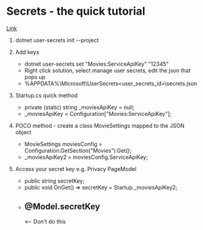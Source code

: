 ﻿# Secrets - the quick tutorial

[Link](https://docs.microsoft.com/en-us/aspnet/core/security/app-secrets?view=aspnetcore-3.0&tabs=windows)

1. dotnet user-secrets init --project <Name>
2. Add keys 
	* dotnet user-secrets set "Movies:ServiceApiKey" "12345"
	* Right click solution, select manage user secrets, edit the json that pops up
	* %APPDATA%\Microsoft\UserSecrets\<user_secrets_id>\secrets.json

3. Startup.cs quick method
	* private (static) string _moviesApiKey = null;
	* _moviesApiKey = Configuration["Movies:ServiceApiKey"];

4. POCO method - create a class MovieSettings mapped to the JSON object 
	* MovieSettings moviesConfig = Configuration.GetSection("Movies").Get<MovieSettings>();
	* _moviesApiKey2 = moviesConfig.ServiceApiKey;

5. Access your secret key e.g. Privacy PageModel
	* public string secretKey;
	* public void OnGet() => secretKey = Startup._moviesApiKey2;
	* <h2>@Model.secretKey</h2> <-- Don't do this 